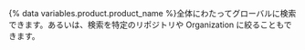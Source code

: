 {% data variables.product.product_name %}全体にわたってグローバルに検索できます。あるいは、検索を特定のリポジトリや Organization に絞ることもできます。
